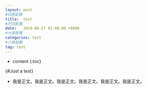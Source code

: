 ```yaml
---
layout: post
#标题配置
title:  test
#时间配置
date:   2019-08-27 01:08:00 +0800
#大类配置
categories: test
#小类配置
tag: test
---
```


* content
{:toc}


{#Just a test}
- 我是正文。我是正文。我是正文。我是正文。我是正文。我是正文。


